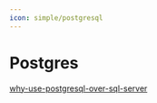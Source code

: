 ```yaml
---
icon: simple/postgresql
---
```


# Postgres

[why-use-postgresql-over-sql-server](https://medium.com/lucid-plexus/why-use-postgresql-over-sql-server-in-your-project-modern-age-of-database-management-5afed16878ba)
